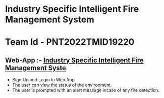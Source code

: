 # Industry Specific Intelligent Fire Management System

# Team Id - PNT2022TMID19220

## Web-App :- [Industry Specific Intelligent Fire Management Syste](https://fire-management-sys-19220.web.app/)

*   Sign Up and Login to Web App
*   The user can view the status of the environment.
*   The user is prompted with an alert message incase of any fire detection.
